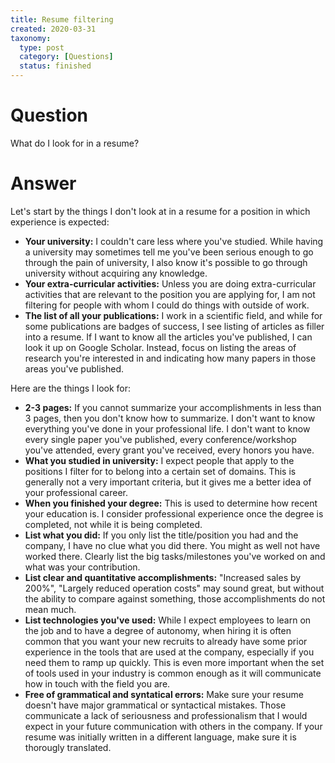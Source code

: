 ```yaml
---
title: Resume filtering
created: 2020-03-31
taxonomy:
  type: post
  category: [Questions]
  status: finished
---
```


# Question
What do I look for in a resume?

# Answer
Let's start by the things I don't look at in a resume for a position in which experience is expected:
* **Your university:** I couldn't care less where you've studied. While having a university may sometimes tell me you've been serious enough to go through the pain of university, I also know it's possible to go through university without acquiring any knowledge.
* **Your extra-curricular activities:** Unless you are doing extra-curricular activities that are relevant to the position you are applying for, I am not filtering for people with whom I could do things with outside of work.
* **The list of all your publications:** I work in a scientific field, and while for some publications are badges of success, I see listing of articles as filler into a resume. If I want to know all the articles you've published, I can look it up on Google Scholar. Instead, focus on listing the areas of research you're interested in and indicating how many papers in those areas you've published.

Here are the things I look for:
* **2-3 pages:** If you cannot summarize your accomplishments in less than 3 pages, then you don't know how to summarize. I don't want to know everything you've done in your professional life. I don't want to know every single paper you've published, every conference/workshop you've attended, every grant you've received, every honors you have.
* **What you studied in university:** I expect people that apply to the positions I filter for to belong into a certain set of domains. This is generally not a very important criteria, but it gives me a better idea of your professional career.
* **When you finished your degree:** This is used to determine how recent your education is. I consider professional experience once the degree is completed, not while it is being completed.
* **List what you did:** If you only list the title/position you had and the company, I have no clue what you did there. You might as well not have worked there. Clearly list the big tasks/milestones you've worked on and what was your contribution.
* **List clear and quantitative accomplishments:** "Increased sales by 200%", "Largely reduced operation costs" may sound great, but without the ability to compare against something, those accomplishments do not mean much.
* **List technologies you've used:** While I expect employees to learn on the job and to have a degree of autonomy, when hiring it is often common that you want your new recruits to already have some prior experience in the tools that are used at the company, especially if you need them to ramp up quickly. This is even more important when the set of tools used in your industry is common enough as it will communicate how in touch with the field you are.
* **Free of grammatical and syntatical errors:** Make sure your resume doesn't have major grammatical or syntactical mistakes. Those communicate a lack of seriousness and professionalism that I would expect in your future communication with others in the company. If your resume was initially written in a different language, make sure it is thorougly translated.
